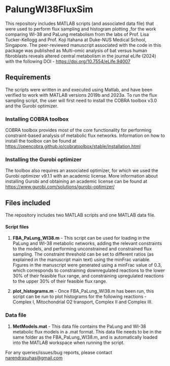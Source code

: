 # PalungWI38FluxSim

This repository includes MATLAB scripts (and associated data file) that were used to perform flux sampling and histogram plotting ,for the work comparing WI-38 and PaLung metabolism from the labs of Prof. Lisa Tucker-Kellogg and Prof. Koji Itahana at Duke-NUS Medical School, Singapore. The peer-reviewed manuscript associated with the code in this package was published as Multi-omic analysis of bat versus human fibroblasts reveals altered central metabolism in the journal eLife (2024) with the following DOI - https://doi.org/10.7554/eLife.94007

## Requirements

The scripts were written in and executed using Matlab, and have been verified to work with MATLAB versions 2019b and 2023a.
To run the flux sampling script, the user will first need to install the COBRA toolbox v3.0 and the Gurobi optimizer.

### Installing COBRA toolbox 
COBRA toolbox provides most of the core functionality for performing constraint-based analysis of metabolic flux networks.
Information on how to install the toolbox can be found at https://opencobra.github.io/cobratoolbox/stable/installation.html

### Installing the Gurobi optimizer
The toolbox also requires an associated optimizer, for which we used the Gurobi optimizer v9.1.1 with an academic license.
More information about installing Gurobi and obtaining an academic license can be found at https://www.gurobi.com/solutions/gurobi-optimizer/

## Files included
The repository includes two MATLAB scripts and one MATLAB data file.

#### Script files
1) **FBA_PaLung_WI38.m** - This script can be used for loading in the PaLung and WI-38 metabolic networks, adding the relevant constraints to the models, and performing unconstrained and constrained flux sampling. The constraint threshold can be set to different ratios (as explained in the manuscript main text) using the minFrac variable. Figures in the manuscript were generated using a minFrac value of 0.3, which corresponds to constraining downregulated reactions to the lower 30% of their feasible flux range, and constraining upregulated reactions to the upper 30% of their feasible flux range.
   
2) **plot_histograms.m** - Once FBA_PaLung_WI38.m has been run, this script can be run to plot histograms for the following reactions - Complex I, Mitochondrial O2 transport, Complex II and Complex III.

### Data file
1) **MetModels.mat** - This data file contains the PaLung and WI-38 metabolic flux models in a .mat format. This data file needs to be in the same folder as the FBA_PaLung_WI38.m, and is automatically loaded into the MATLAB workspace when running the script.


For any queries/issues/bug reports, please contact narendrasuhas@gmail.com
   
